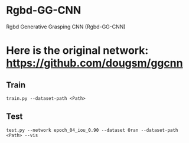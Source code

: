 # Rgbd-GG-CNN
Rgbd Generative Grasping CNN (Rgbd-GG-CNN)

# Here is the original network: https://github.com/dougsm/ggcnn
## Train
	train.py --dataset-path <Path>
## Test
	test.py --network epoch_04_iou_0.90 --dataset Oran --dataset-path <Path> --vis


